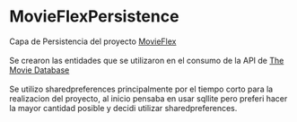 # MovieFlexPersistence

Capa de Persistencia del proyecto [MovieFlex](https://github.com/ismalel/MovieFlex)\
\
Se crearon las entidades que se utilizaron en el consumo de la API de [The Movie Database](https://www.themoviedb.org)\
\
Se utilizo sharedpreferences principalmente por el tiempo corto para la realizacion del proyecto, al inicio pensaba en usar sqllite pero preferi hacer la mayor cantidad posible y decidi utilizar sharedpreferences.
